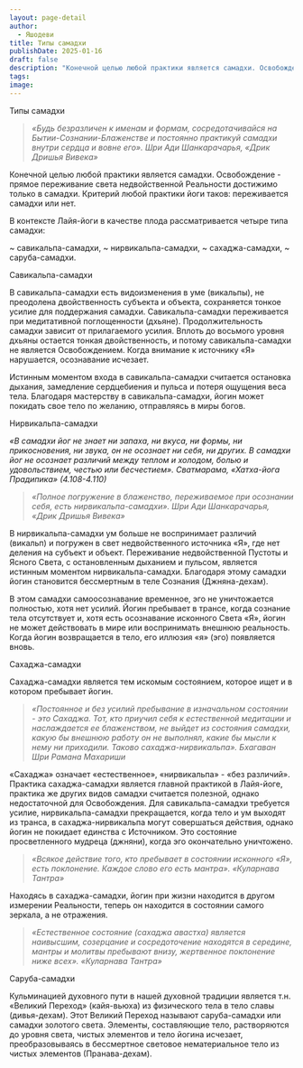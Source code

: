 ```yaml
---
layout: page-detail
author:
  - Яшодеви
title: Типы самадхи
publishDate: 2025-01-16
draft: false
description: "Конечной целью любой практики является самадхи. Освобождение - прямое переживание света недвойственной Реальности достижимо только в самадхи. Критерий любой практики йоги таков: переживается самадхи или нет."
tags: 
image:
---
```

Типы самадхи

> *«Будь безразличен к именам и формам, сосредотачивайся на Бытии-Сознании-Блаженстве и постоянно практикуй самадхи внутри сердца и вовне его».*
> *Шри Ади Шанкарачарья, «Дрик Дришья Вивека»*
> 
Конечной целью любой практики является самадхи. Освобождение - прямое переживание света недвойственной Реальности достижимо только в самадхи. Критерий любой практики йоги таков: переживается самадхи или нет.

В контексте Лайя-йоги в качестве плода рассматривается четыре типа самадхи:

~ савикальпа-самадхи,
~ нирвикальпа-самадхи,
~ сахаджа-самадхи,
~ саруба-самадхи.

Савикальпа-самадхи

В савикальпа-самадхи есть видоизменения в уме (викальпы), не преодолена двойственность субъекта и объекта, сохраняется тонкое усилие для поддержания самадхи. Савикальпа-самадхи переживается при медитативной поглощенности (дхьяне). Продолжительность самадхи зависит от прилагаемого усилия. Вплоть до восьмого уровня дхьяны остается тонкая двойственность, и потому савикальпа-самадхи не является Освобождением. Когда внимание к источнику «Я» нарушается, осознавание исчезает.

Истинным моментом входа в савикальпа-самадхи считается остановка дыхания, замедление сердцебиения и пульса и потеря ощущения веса тела. Благодаря мастерству в савикальпа-самадхи, йогин может покидать свое тело по желанию, отправляясь в миры богов.

Нирвикальпа-самадхи

*«В самадхи йог не знает ни запаха, ни вкуса, ни формы, ни прикосновения, ни звука, он не осознает ни себя, ни других. В самадхи йог не осознает различий между теплом и холодом, болью и удовольствием, честью или бесчестием».*
*Сватмарама, «Хатха-йога Прадипика» (4.108-4.110)*

> *«Полное погружение в блаженство, переживаемое при осознании себя, есть нирвикальпа-самадхи».*
> *Шри Ади Шанкарачарья, «Дрик Дришья Вивека»*

В нирвикальпа-самадхи ум больше не воспринимает различий (викальп) и погружен в свет недвойственного источника «Я», где нет деления на субъект и объект. Переживание недвойственной Пустоты и Ясного Света, с остановленным дыханием и пульсом, является истинным моментом нирвикальпа-самадхи. Благодаря этому самадхи йогин становится бессмертным в теле Сознания (Джняна-дехам).

В этом самадхи самоосознавание временное, эго не уничтожается полностью, хотя нет усилий. Йогин пребывает в трансе, когда сознание тела отсутствует и, хотя есть осознавание исконного Света «Я», йогин не может действовать в мире или воспринимать внешнюю реальность. Когда йогин возвращается в тело, его иллюзия «я» (эго) появляется вновь.

Сахаджа-самадхи

Сахаджа-самадхи является тем искомым состоянием, которое ищет и в котором пребывает йогин.

> *«Постоянное и без усилий пребывание в изначальном состоянии - это Сахаджа. Тот, кто приучил себя к естественной медитации и наслаждается ее блаженством, не выйдет из состояния самадхи, какую бы внешнюю работу он не выполнял, какие бы мысли к нему ни приходили. Таково сахаджа-нирвикальпа».*
*Бхагаван Шри Рамана Махариши*

«Сахаджа» означает «естественное», «нирвикальпа» - «без различий». Практика сахаджа-самадхи является главной практикой в Лайя-йоге, практика же других видов самадхи считается полезной, однако недостаточной для Освобождения. Для савикальпа-самадхи требуется усилие, нирвикальпа-самадхи прекращается, когда тело и ум выходят из транса, в сахаджа-нирвикальпа могут совершаться действия, однако йогин не покидает единства с Источником. Это состояние просветленного мудреца (джняни), когда эго окончательно уничтожено.

> *«Всякое действие того, кто пребывает в состоянии исконного «Я», есть поклонение. Каждое слово его есть мантра».*
*«Куларнава Тантра»*

Находясь в сахаджа-самадхи, йогин при жизни находится в другом измерении Реальности, теперь он находится в состоянии самого зеркала, а не отражения.

> *«Естественное состояние (сахаджа авастха) является наивысшим, созерцание и сосредоточение находятся в середине, мантры и молитвы пребывают внизу, жертвенное поклонение ниже всех».*
> *«Куларнава Тантра»*

Саруба-самадхи

Кульминацией духовного пути в нашей духовной традиции является т.н. «Великий Переход» (кайя-вьюха) из физического тела в тело славы (дивья-дехам). Этот Великий Переход называют саруба-самадхи или самадхи золотого света. Элементы, составляющие тело, растворяются до уровня света, чистых элементов и тело йогина исчезает, преобразовываясь в бессмертное световое нематериальное тело из чистых элементов (Пранава-дехам).
